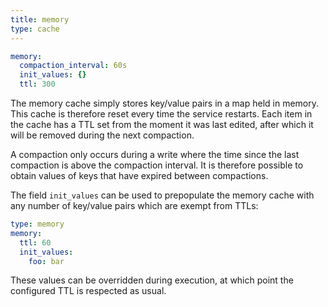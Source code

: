 ```yaml
---
title: memory
type: cache
---
```


```yaml
memory:
  compaction_interval: 60s
  init_values: {}
  ttl: 300
```

The memory cache simply stores key/value pairs in a map held in memory. This
cache is therefore reset every time the service restarts. Each item in the cache
has a TTL set from the moment it was last edited, after which it will be removed
during the next compaction.

A compaction only occurs during a write where the time since the last compaction
is above the compaction interval. It is therefore possible to obtain values of
keys that have expired between compactions.

The field `init_values` can be used to prepopulate the memory cache
with any number of key/value pairs which are exempt from TTLs:

```yaml
type: memory
memory:
  ttl: 60
  init_values:
    foo: bar
```

These values can be overridden during execution, at which point the configured
TTL is respected as usual.


